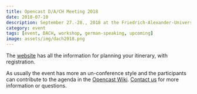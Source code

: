 ```yaml
---
title: Opencast D/A/CH Meeting 2018
date: 2018-07-10
description: September 27.-28., 2018 at the Friedrich-Alexander-Universität Erlangen-Nürnberg, Germany. 
category: event
tags: [event, DACH, workshop, german-speaking, upcoming]
image: assets/img/dach2018.png
---
```


The [website](https://www.opencast.fau.de/) has all the information for planning your itinerary, with registration.

As usually the event has more an un-conference style and the participants can contribute to the agenda in the [Opencast Wiki](https://opencast.jira.com/wiki/spaces/MHDE/pages/368607233/Themen+f+r+das+Treffen+der+DACH+Community+2018). [Contact us](contact) for more information or questions.

<!-- More -->
